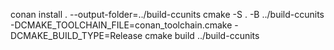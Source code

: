 conan install . --output-folder=../build-ccunits
cmake -S . -B ../build-ccunits -DCMAKE_TOOLCHAIN_FILE=conan_toolchain.cmake -DCMAKE_BUILD_TYPE=Release
cmake build ../build-ccunits